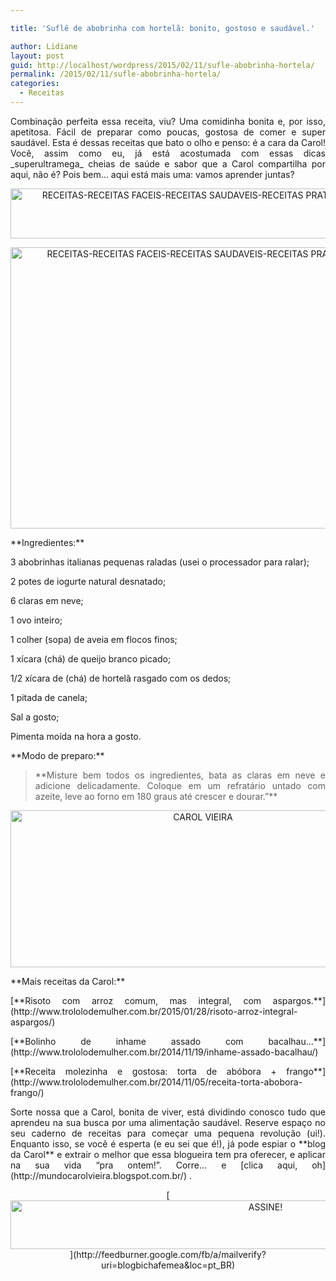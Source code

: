 ```yaml
---

title: 'Suflê de abobrinha com hortelã: bonito, gostoso e saudável.'

author: Lidiane
layout: post
guid: http://localhost/wordpress/2015/02/11/sufle-abobrinha-hortela/
permalink: /2015/02/11/sufle-abobrinha-hortela/
categories:
  - Receitas
---
```

<p align="justify">
  Combinação perfeita essa receita, viu? Uma comidinha bonita e, por isso, apetitosa. Fácil de preparar como poucas, gostosa de comer e super saudável. Esta é dessas receitas que bato o olho e penso: é a cara da Carol! Você, assim como eu, já está acostumada com essas dicas _superultramega_ cheias de saúde e sabor que a Carol compartilha por aqui, não é? Pois bem… aqui está mais uma: vamos aprender juntas?
</p>

<p align="center">
  <a href="http://www.trololodemulher.com.br/blog/wp-content/uploads/2015/01/RECEITAS-RECEITAS-FACEIS-RECEITAS-SAUDAVEIS-RECEITAS-PRATICAS-ABOBRINHA-HORTELA-SUFLE1.jpg"><img class="alignnone size-full wp-image-10754" src="http://www.trololodemulher.com.br/blog/wp-content/uploads/2015/01/RECEITAS-RECEITAS-FACEIS-RECEITAS-SAUDAVEIS-RECEITAS-PRATICAS-ABOBRINHA-HORTELA-SUFLE1.jpg" alt="RECEITAS-RECEITAS FACEIS-RECEITAS SAUDAVEIS-RECEITAS PRATICAS-ABOBRINHA-HORTELA-SUFLE[1]" width="800" height="80" /></a>
</p>

<p align="center">
  <a href="http://www.trololodemulher.com.br/blog/wp-content/uploads/2015/01/RECEITAS-RECEITAS-FACEIS-RECEITAS-SAUDAVEIS-RECEITAS-PRATICAS-ABOBRINHA-HORTELA-SUFLE.jpg"><img class="alignnone size-full wp-image-10753" src="http://www.trololodemulher.com.br/blog/wp-content/uploads/2015/01/RECEITAS-RECEITAS-FACEIS-RECEITAS-SAUDAVEIS-RECEITAS-PRATICAS-ABOBRINHA-HORTELA-SUFLE.jpg" alt="RECEITAS-RECEITAS FACEIS-RECEITAS SAUDAVEIS-RECEITAS PRATICAS-ABOBRINHA-HORTELA-SUFLE" width="800" height="450" /></a>
</p>

<p align="justify">
  **Ingredientes:**
</p>

<p align="justify">
  3 abobrinhas italianas pequenas raladas (usei o processador para ralar);
</p>

<p align="justify">
  2 potes de iogurte natural desnatado;
</p>

<p align="justify">
  6 claras em neve;
</p>

<p align="justify">
  1 ovo inteiro;
</p>

<p align="justify">
  1 colher (sopa) de aveia em flocos finos;
</p>

<p align="justify">
  1 xícara (chá) de queijo branco picado;
</p>

<p align="justify">
  1/2 xícara de (chá) de hortelã rasgado com os dedos;
</p>

<p align="justify">
  1 pitada de canela;
</p>

<p align="justify">
  Sal a gosto;
</p>

<p align="justify">
  Pimenta moída na hora a gosto.
</p>

<p align="justify">
  **Modo de preparo:**
</p>

> <p align="justify">
>   **Misture bem todos os ingredientes, bata as claras em neve e adicione delicadamente. Coloque em um refratário untado com azeite, leve ao forno em 180 graus até crescer e dourar.”**
> </p>

<p align="center">
  <a href="http://www.trololodemulher.com.br/blog/wp-content/uploads/2014/07/CAROL-VIEIRA.png"><img class="alignnone size-full wp-image-10204" src="http://www.trololodemulher.com.br/blog/wp-content/uploads/2014/07/CAROL-VIEIRA.png" alt="CAROL VIEIRA" width="600" height="251" /></a>
</p>

<p align="justify">
  **Mais receitas da Carol:**
</p>

<p align="justify">
  [**Risoto com arroz comum, mas integral, com aspargos.**](http://www.trololodemulher.com.br/2015/01/28/risoto-arroz-integral-aspargos/) 
</p>

<p align="justify">
  [**Bolinho de inhame assado com bacalhau…**](http://www.trololodemulher.com.br/2014/11/19/inhame-assado-bacalhau/) 
</p>

<p align="justify">
  [**Receita molezinha e gostosa: torta de abóbora + frango**](http://www.trololodemulher.com.br/2014/11/05/receita-torta-abobora-frango/) 
</p>

<p align="justify">
  Sorte nossa que a Carol, bonita de viver, está dividindo conosco tudo que aprendeu na sua busca por uma alimentação saudável. Reserve espaço no seu caderno de receitas para começar uma pequena revolução (ui!). Enquanto isso, se você é esperta (e eu sei que é!), já pode espiar o **blog da Carol** e extrair o melhor que essa blogueira tem pra oferecer, e aplicar na sua vida “pra ontem!”. Corre… e [clica aqui, oh](http://mundocarolvieira.blogspot.com.br/) .
</p>

<p align="center">
  [<img class="alignnone size-full wp-image-10439" src="http://www.trololodemulher.com.br/blog/wp-content/uploads/2014/09/ASSINE.png" alt="ASSINE!" width="800" height="78" />](http://feedburner.google.com/fb/a/mailverify?uri=blogbichafemea&loc=pt_BR) 
</p>

<p align="justify">